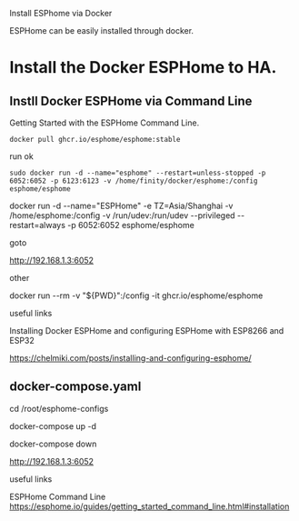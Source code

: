 Install ESPhome via Docker 

ESPHome can be easily installed through docker.


# Install the Docker ESPHome  to HA.

## Instll Docker ESPHome via Command Line

Getting Started with the ESPHome Command Line.

~~~
docker pull ghcr.io/esphome/esphome:stable
~~~

run ok
~~~
sudo docker run -d --name="esphome" --restart=unless-stopped -p 6052:6052 -p 6123:6123 -v /home/finity/docker/esphome:/config esphome/esphome 
~~~

docker run -d --name="ESPHome" -e TZ=Asia/Shanghai -v /home/esphome:/config -v /run/udev:/run/udev --privileged --restart=always -p 6052:6052 esphome/esphome

goto

http://192.168.1.3:6052

other

docker run --rm -v "${PWD}":/config -it ghcr.io/esphome/esphome


useful links

Installing Docker ESPHome and configuring ESPHome with ESP8266 and ESP32

https://chelmiki.com/posts/installing-and-configuring-esphome/





## docker-compose.yaml

cd /root/esphome-configs


docker-compose up -d

docker-compose down




http://192.168.1.3:6052

useful links

ESPHome Command Line
https://esphome.io/guides/getting_started_command_line.html#installation
  


